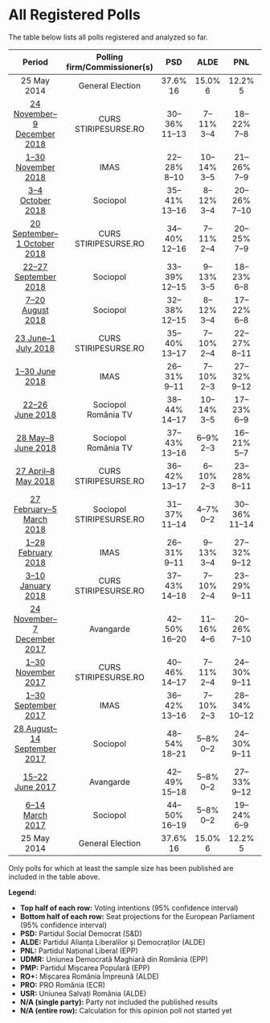 # All Registered Polls

The table below lists all polls registered and analyzed so far.

| Period     | Polling firm/Commissioner(s) | PSD | ALDE | PNL | UDMR | PMP | RO+ | PRO | USR |
|:----------:|:----------------------------:|:--:|:--:|:--:|:--:|:--:|:--:|:--:|:--:|
| 25 May 2014 | General Election | 37.6% <br> 16 | 15.0% <br> 6 | 12.2% <br> 5 | 6.3% <br> 2 | 6.2% <br> 2 | 0.0% <br> 0 | 0.0% <br> 0 | 0.0% <br> 0 |
| [24 November–9 December 2018](2018-12-09-CURS.html) | CURS <br> STIRIPESURSE.RO | 30–36% <br> 11–13 | 7–11% <br> 3–4 | 18–22% <br> 7–8 | 5–8% <br> 0–2 | 4–6% <br> 0–2 | 4–6% <br> 0–2 | 7–11% <br> 3 | 6–9% <br> 2–3 |
| [1–30 November 2018](2018-11-30-IMAS.html) | IMAS | 22–28% <br> 8–10 | 10–14% <br> 3–5 | 21–26% <br> 7–9 | 5–7% <br> 0–2 | 1–3% <br> 0 | 7–10% <br> 2–3 | N/A <br> N/A | 13–17% <br> 4–6 |
| [3–4 October 2018](2018-10-04-Sociopol.html) | Sociopol | 35–41% <br> 13–16 | 8–12% <br> 3–4 | 20–26% <br> 7–10 | 3–6% <br> 0–2 | 1–2% <br> 0 | 4–7% <br> 0–2 | 4–7% <br> 0–2 | 5–8% <br> 0–3 |
| [20 September–1 October 2018](2018-10-01-CURS.html) | CURS <br> STIRIPESURSE.RO | 34–40% <br> 12–16 | 7–11% <br> 2–4 | 20–25% <br> 7–9 | 4–6% <br> 0–2 | 4–6% <br> 0–2 | 4–6% <br> 0–2 | 5–8% <br> 0–2 | 6–10% <br> 2–3 |
| [22–27 September 2018](2018-09-27-Sociopol.html) | Sociopol | 33–39% <br> 12–15 | 9–13% <br> 3–5 | 18–23% <br> 6–8 | 3–5% <br> 0–2 | 1–3% <br> 0 | 6–10% <br> 2–3 | 6–9% <br> 2–3 | 3–5% <br> 0–2 |
| [7–20 August 2018](2018-08-20-Sociopol.html) | Sociopol | 32–38% <br> 12–15 | 8–12% <br> 3–4 | 17–22% <br> 6–8 | 3–5% <br> 0–2 | 2–4% <br> 0 | 11–15% <br> 4–6 | 2–4% <br> 0 | 6–10% <br> 2–3 |
| [23 June–1 July 2018](2018-07-01-CURS.html) | CURS <br> STIRIPESURSE.RO | 35–40% <br> 13–17 | 7–10% <br> 2–4 | 22–27% <br> 8–11 | 4–7% <br> 0–2 | 3–5% <br> 0–2 | 4–7% <br> 0–2 | 4–7% <br> 0–2 | 6–9% <br> 2–3 |
| [1–30 June 2018](2018-06-30-IMAS.html) | IMAS | 26–31% <br> 9–11 | 7–10% <br> 2–3 | 27–32% <br> 9–12 | 4–6% <br> 0–2 | 2–4% <br> 0 | 7–10% <br> 2–3 | N/A <br> N/A | 10–13% <br> 3–5 |
| [22–26 June 2018](2018-06-26-Sociopol.html) | Sociopol <br> România TV | 38–44% <br> 14–17 | 10–14% <br> 3–5 | 17–23% <br> 6–9 | 3–6% <br> 0–2 | 1–2% <br> 0 | 6–9% <br> 2–3 | 4–7% <br> 0–2 | 6–9% <br> 2–3 |
| [28 May–8 June 2018](2018-06-08-Sociopol.html) | Sociopol <br> România TV | 37–43% <br> 13–16 | 6–9% <br> 2–3 | 16–21% <br> 5–7 | 4–7% <br> 0–2 | 1–2% <br> 0 | 6–10% <br> 2–3 | 2–4% <br> 0 | 7–11% <br> 2–4 |
| [27 April–8 May 2018](2018-05-08-CURS.html) | CURS <br> STIRIPESURSE.RO | 36–42% <br> 13–17 | 6–10% <br> 2–3 | 23–28% <br> 8–11 | 5–8% <br> 0–3 | 4–6% <br> 0–2 | 2–4% <br> 0 | 2–4% <br> 0 | 5–8% <br> 0–3 |
| [27 February–5 March 2018](2018-03-05-Sociopol.html) | Sociopol <br> STIRIPESURSE.RO | 31–37% <br> 11–14 | 4–7% <br> 0–2 | 30–36% <br> 11–14 | 5–8% <br> 0–2 | 4–7% <br> 0–2 | N/A <br> N/A | N/A <br> N/A | 10–14% <br> 3–5 |
| [1–28 February 2018](2018-02-28-IMAS.html) | IMAS | 26–31% <br> 9–11 | 9–13% <br> 3–4 | 27–32% <br> 9–12 | 5–8% <br> 0–2 | 3–6% <br> 0–2 | N/A <br> N/A | N/A <br> N/A | 9–13% <br> 3–4 |
| [3–10 January 2018](2018-01-10-CURS.html) | CURS <br> STIRIPESURSE.RO | 37–43% <br> 14–18 | 7–10% <br> 2–4 | 23–29% <br> 9–11 | 5–7% <br> 0–2 | 4–6% <br> 0–2 | 1–3% <br> 0 | 1–3% <br> 0 | 4–6% <br> 0–2 |
| [24 November–7 December 2017](2017-12-07-Avangarde.html) | Avangarde | 42–50% <br> 16–20 | 11–16% <br> 4–6 | 20–26% <br> 7–10 | 4–7% <br> 0–2 | 3–6% <br> 0–2 | N/A <br> N/A | N/A <br> N/A | 4–7% <br> 0–2 |
| [1–30 November 2017](2017-11-30-CURS.html) | CURS <br> STIRIPESURSE.RO | 40–46% <br> 14–17 | 7–11% <br> 2–4 | 24–30% <br> 9–11 | 5–8% <br> 0–2 | 5–8% <br> 0–2 | N/A <br> N/A | N/A <br> N/A | 4–6% <br> 0–2 |
| [1–30 September 2017](2017-09-30-IMAS.html) | IMAS | 36–42% <br> 13–16 | 7–10% <br> 2–3 | 28–34% <br> 10–12 | 4–7% <br> 0–2 | 2–4% <br> 0 | N/A <br> N/A | N/A <br> N/A | 5–9% <br> 2–3 |
| [28 August–14 September 2017](2017-09-14-Sociopol.html) | Sociopol | 48–54% <br> 18–21 | 5–8% <br> 0–2 | 24–30% <br> 9–11 | 3–5% <br> 0–2 | 2–4% <br> 0 | N/A <br> N/A | N/A <br> N/A | 6–9% <br> 2–3 |
| [15–22 June 2017](2017-06-22-Avangarde.html) | Avangarde | 42–49% <br> 15–18 | 5–8% <br> 0–2 | 27–33% <br> 9–12 | 2–4% <br> 0 | 4–7% <br> 0–2 | N/A <br> N/A | N/A <br> N/A | 7–11% <br> 2–4 |
| [6–14 March 2017](2017-03-14-Sociopol.html) | Sociopol | 44–50% <br> 16–19 | 5–8% <br> 0–2 | 19–24% <br> 6–9 | 4–6% <br> 0–2 | 2–4% <br> 0 | N/A <br> N/A | N/A <br> N/A | 10–14% <br> 3–5 |
| 25 May 2014 | General Election | 37.6% <br> 16 | 15.0% <br> 6 | 12.2% <br> 5 | 6.3% <br> 2 | 6.2% <br> 2 | 0.0% <br> 0 | 0.0% <br> 0 | 0.0% <br> 0 |

Only polls for which at least the sample size has been published are included in the table above.

**Legend:**
+ **Top half of each row:** Voting intentions (95% confidence interval)
+ **Bottom half of each row:** Seat projections for the European Parliament (95% confidence interval)
+ **PSD:** Partidul Social Democrat (S&D)
+ **ALDE:** Partidul Alianța Liberalilor și Democraților (ALDE)
+ **PNL:** Partidul Național Liberal (EPP)
+ **UDMR:** Uniunea Democrată Maghiară din România (EPP)
+ **PMP:** Partidul Mișcarea Populară (EPP)
+ **RO+:** Mișcarea România Împreună (ALDE)
+ **PRO:** PRO România (ECR)
+ **USR:** Uniunea Salvați România (ALDE)
+ **N/A (single party):** Party not included the published results
+ **N/A (entire row):** Calculation for this opinion poll not started yet


